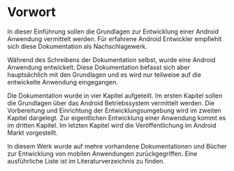# Vorwort

In dieser Einführung sollen die Grundlagen zur Entwicklung einer Android Anwendung vermittelt werden. Für erfahrene Android Entwickler empfiehlt sich diese Dokumentation als Nachschlagewerk.

Während des Schreibens der Dokumentation selbst, wurde eine Android Anwendung entwickelt. Diese Dokumentation befasst sich aber hauptsächlich mit den Grundlagen und es wird nur teilweise auf die entwickelte Anwendung eingegangen.

Die Dokumentation wurde in vier Kapitel aufgeteilt. Im ersten Kapitel sollen die Grundlagen über das Android Betriebssystem vermittelt werden. Die Vorbereitung und Einrichtung der Entwicklungsumgebung wird im zweiten Kapitel dargelegt. Zur eigentlichen Entwicklung einer Anwendung kommt es im dritten Kapitel. Im letzten Kapitel wird die Veröffentlichung im Android Markt vorgestellt.

In diesem Werk wurde auf mehre vorhandene Dokumentationen und Bücher zur Entwicklung von mobilen Anwendungen zurückgegriffen. Eine ausführliche Liste ist im Literaturverzeichnis zu finden.